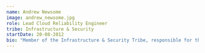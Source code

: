 ```yaml
---
name: Andrew Newsome
image: andrew_newsome.jpg
role: Lead Cloud Reliability Engineer
tribe: Infrastructure & Security
startDate: 20-08-2012
bio: "Member of the Infrastructure & Security Tribe, responsible for the reliability of the SBG cloud platforms and infrastructure services"
---
```

